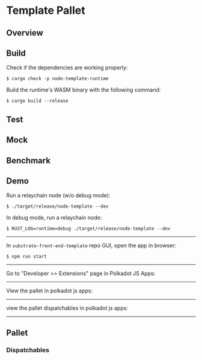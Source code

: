 # Template Pallet

## Overview

<!-- TODO: Write descriptions for the pallet -->

## Build

Check if the dependencies are working properly:

```console
$ cargo check -p node-template-runtime
```

Build the runtime's WASM binary with the following command:

```console
$ cargo build --release
```

## Test

<!-- TODO: -->

## Mock

<!-- TODO: -->

## Benchmark

<!-- TODO: -->

## Demo

Run a relaychain node (w/o debug mode):

```console
$ ./target/release/node-template --dev
```

In debug mode, run a relaychain node:

```console
$ RUST_LOG=runtime=debug ./target/release/node-template --dev
```

---

In `substrate-front-end-template` repo GUI, open the app in browser:

```console
$ npm run start
```

---

Go to "Developer >> Extensions" page in Polkadot JS Apps:

<!-- ![](../../img/extrinsics_page.png)
 -->

---

View the pallet in polkadot js apps:

<!-- ![](../../img/hello-pallet-demo1.png)
 -->

---

view the pallet dispatchables in polkadot js apps:

<!-- ![](../../img/hello-pallet-demo2.png)
 -->

---

## Pallet

### Dispatchables
